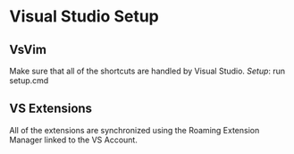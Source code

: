 # Visual Studio Setup
## VsVim
Make sure that all of the shortcuts are handled by Visual Studio.
*Setup*: run setup.cmd

## VS Extensions
All of the extensions are synchronized using the Roaming Extension Manager linked to the VS Account.
